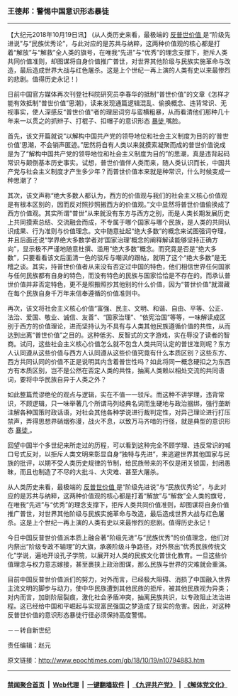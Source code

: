 ### 王德邦：警惕中国意识形态暴徒
------------------------

<p>
 【大纪元2018年10月19日讯】
 <a href="https://mail.epochtimes.com/cgi-bin/webmail/login/tpe886_liusm@epochtimes.com.authvchkpw/A8D0054AF1B719EBED9D0DE30679E85E/1539938030?folder=INBOX&amp;form=readmsg&amp;pos=5">
 </a>
 (从人类历史来看，最极端的
 <a href="http://www.epochtimes.com/gb/tag/%E5%8F%8D%E6%99%AE%E4%B8%96%E4%BB%B7%E5%80%BC.html">
  反普世价值
 </a>
 是“阶级先进说”与“民族优秀论”，与此对应的是苏共与纳粹，这两种价值观的核心都是打着“解放”与“解救”全人类的旗号，在唯我“先进”与“优秀”的理念支撑下，拒斥人类共同价值准则，却图谋将自身价值推广普世，对世界其他阶级与民族实施革命与改造，最后造成世界大战与红色屠杀。这是上个世纪一再上演的人类有史以来最惨烈的悲剧。值得历史永记！)
</p>
<p>
 日前中国官方媒体再次刊登社科院研究员李春华的抵制“普世价值”的文章《怎样才能有效抵制“普世价值”思潮》，读来发现通篇逻辑混乱、偷换概念、违背常识、无视事实，使人深感反“普世价值”者的理屈词穷与蛮横粗暴，从而看清他们那种几十年来一以贯之的抓辫子、打棍子、扣帽子的意识形态
 <a href="http://www.epochtimes.com/gb/tag/%E6%9A%B4%E5%BE%92.html">
  暴徒
 </a>
 嘴脸。
</p>
<p>
 首先，该文开篇就说“以解构中国共产党的领导地位和社会主义制度为目的的‘普世价值’思潮，不会销声匿迹。”居然将自有人类以来就摸索凝聚而成的普世价值说成是为了“解构中国共产党的领导地位和社会主义制度为目的”的思潮，真是违背起码常识与颠倒基本历史事实。试想，普世价值伴人类而来，随人类认识而长，中国共产党与社会主义制度才产生多少年？而普世价值本来就是种常识，什么时候变成一种思潮了？
</p>
<p>
 其次，该文声称“绝大多数人都认为，西方的价值观与我们的社会主义核心价值观是有根本区别的，因而反对照抄照搬西方的价值观。”文中显然将普世价值偷换成了西方价值观。其实所谓“普世”从来就没有东方与西方之别，而是人类长期发展历史上共同摸索总结、交流融会而成，不专属于哪个国家与哪个民族，是人类的共同认识成果、行为准则与价值理念。文中随意扯起“绝大多数”的概念来试图强词夺理，并且后面还说“学界绝大多数学者对‘国家治理’概念的阐释解读能够坚持正确方向”，显示极不严谨地随意杜撰、滥用“绝大多数”概念。而究竟是否是“绝大多数”，只要看看该文后面清一色的驳斥与嘲讽的跟帖，就明了这个“绝大多数”是无稽之谈。其实，持普世价值者从来没有否定过中国的特色，他们相信世界任何国家与任何民族都有自身的特色，而没有特色的民族与国家恰恰是不存在的。而承认普世价值并非否定特色，更不是照搬照抄其他别的什么价值，因为“普世价值”就潜藏在每个民族自身千万年来信奉遵循的价值准则中。
</p>
<p>
 再次，该文将社会主义核心价值“富强、民主、文明、和谐、自由、平等、公正、法治、爱国、敬业、诚信、友善”、“国家治理”、“依宪治国”等等，一味解读成区别于西方的价值理论，进而坚持认为不具有与人类其他民族遵循价值的共性，从而达到出离“普世价值”之目的。这种低劣、反智式的文字游戏，实在辱没了读者的智商。试问，这些社会主义核心价值怎么就不包含人类共同认定的普世准则呢？东方人认同遵从这些价值与西方人认同遵从这些价值究竟有什么本质区别？这些东方、西方共同认同的价值不正是说明其内含着普世性吗？如此将同一概念硬扣之为东西方有本质区别，岂不是公然在否定人类的共性，抽离人类赖以相处交流的共同语词，要将中华民族自异于人类之外？
</p>
<p>
 如此整篇荒谬绝伦的观点与逻辑，实在不值一一驳斥。而这种不讲学理，违背常识，不顾逻辑，只一味举著几个所谓马列经典名词而生硬地与政治捆绑，强行垄断注解各种国策时政话语，对社会其他各种学说进行裁判定性，对异己理论进行打压禁声，弄得思想界硝烟弥漫，战火不息，以致万马齐喑的行径，就是典型的意识形态
 <a href="http://www.epochtimes.com/gb/tag/%E6%9A%B4%E5%BE%92.html">
  暴徒
 </a>
 。
</p>
<p>
 回望中国半个多世纪来所走过的历程，可以看到这种完全不顾学理、违反常识的喊口号式反对，以拒斥人类文明来彰显自身“独特与先进”，来逃避世界其他国家与民族的批评，以期不受人类历史规律的节制，给民族带来的不仅是闭关锁国，封闭愚昧，而且也制造了不尽的大批斗、大灾难、甚至大屠杀。
</p>
<p>
 从人类历史来看，最极端的
 <a href="http://www.epochtimes.com/gb/tag/%E5%8F%8D%E6%99%AE%E4%B8%96%E4%BB%B7%E5%80%BC.html">
  反普世价值
 </a>
 是“阶级先进说”与“民族优秀论”，与此对应的是苏共与纳粹，这两种价值观的核心都是打着“解放”与“解救”全人类的旗号，在唯我“先进”与“优秀”的理念支撑下，拒斥人类共同价值准则，却图谋将自身价值推广普世，对世界其他阶级与民族实施革命与改造，最后造成世界大战与红色屠杀。这是上个世纪一再上演的人类有史以来最惨烈的悲剧。值得历史永记！
</p>
<p>
 今日中国反普世价值派本质上融合著“阶级先进”与“民族优秀”的价值理念，他们对内祭出“阶级专政不输理”的大旗，承袭阶级斗争路径，对外祭出“优秀民族传统文化”学说，遍地开设孔子学院，以展开对人类的民族文化普世化教育。一旦这些价值理念与权力意志嫁接，甚至裹挟上政治图谋，那么民族与世界的灾难就会重演。
</p>
<p>
 目前中国反普世价值派们的努力，对外而言，已经极大阻碍、消损了中国融入世界主流文明的脚步与动力，使中华民族遭到其他民族的拒斥，被其他民族视为异类；对内而言，加剧阶层裂痕，激化社会矛盾冲突，抽离民族共识，以专政阻止法治进程。这已经给中国和平崛起与实现富民强国之梦造成了现实的危害。因此，对这种反普世价值的意识形态暴徒行径必须保持高度警惕。
</p>
<p>
 －－转自新世纪
</p>
<p>
 责任编辑：赵元
</p>

原文链接：http://www.epochtimes.com/gb/18/10/19/n10794883.htm


------------------------
#### [禁闻聚合首页](https://github.com/gfw-breaker/banned-news/blob/master/README.md) &nbsp;|&nbsp; [Web代理](https://github.com/gfw-breaker/open-proxy/blob/master/README.md) &nbsp;|&nbsp; [一键翻墙软件](https://github.com/gfw-breaker/nogfw/blob/master/README.md) &nbsp;|&nbsp; [《九评共产党》](https://github.com/gfw-breaker/9ping.md/blob/master/README.md#九评之一评共产党是什么) &nbsp;|&nbsp; [《解体党文化》](https://github.com/gfw-breaker/jtdwh.md/blob/master/README.md#绪论)
